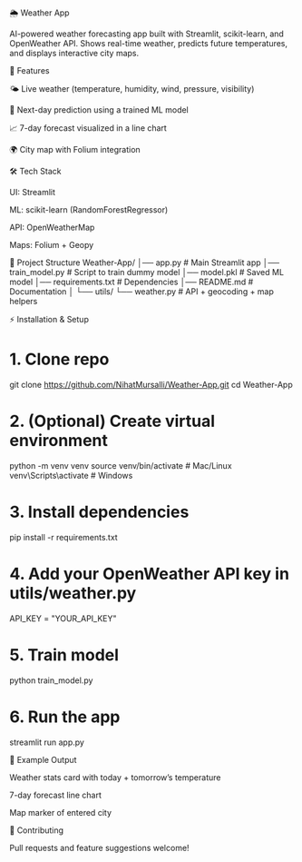 🌦️ Weather App

AI-powered weather forecasting app built with Streamlit, scikit-learn, and OpenWeather API.
Shows real-time weather, predicts future temperatures, and displays interactive city maps.

🚀 Features

🌤️ Live weather (temperature, humidity, wind, pressure, visibility)

🔮 Next-day prediction using a trained ML model

📈 7-day forecast visualized in a line chart

🌍 City map with Folium integration

🛠️ Tech Stack

UI: Streamlit

ML: scikit-learn (RandomForestRegressor)

API: OpenWeatherMap

Maps: Folium + Geopy

📂 Project Structure
Weather-App/
│── app.py              # Main Streamlit app
│── train_model.py      # Script to train dummy model
│── model.pkl           # Saved ML model
│── requirements.txt    # Dependencies
│── README.md           # Documentation
│
└── utils/
    └── weather.py      # API + geocoding + map helpers

⚡ Installation & Setup
# 1. Clone repo
git clone https://github.com/NihatMursalli/Weather-App.git
cd Weather-App

# 2. (Optional) Create virtual environment
python -m venv venv
source venv/bin/activate   # Mac/Linux
venv\Scripts\activate      # Windows

# 3. Install dependencies
pip install -r requirements.txt

# 4. Add your OpenWeather API key in utils/weather.py
API_KEY = "YOUR_API_KEY"

# 5. Train model
python train_model.py

# 6. Run the app
streamlit run app.py

📸 Example Output

Weather stats card with today + tomorrow’s temperature

7-day forecast line chart

Map marker of entered city

🤝 Contributing

Pull requests and feature suggestions welcome!
